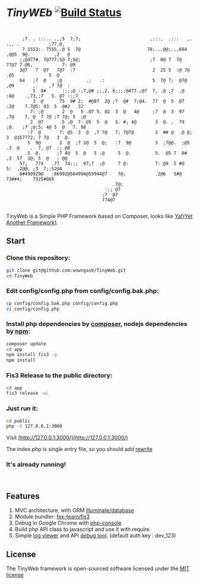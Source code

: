 # *TinyWEb* [![Build Status](https://travis-ci.org/wowngasb/TinyWeb.svg?branch=master)](https://travis-ci.org/wowngasb/TinyWeb)
```
                                                                                                    
                                                                                                    
      ;7. . :::.. .,;5  7;7;                          ,:::,  .:::   ,.  .,, .           ;77,@,      
      7 5553:. 7555,.@ 5  7@                         78;...@@;.,,604 ,@@5  9@.         ,2   @       
     ;;@477#. 7@777;5@ 7;5@;                          ;7  0@ 7  7@ 77@7 7 @6,           7: @9       
     3@7   7  @7   7@7  :7                             2  25 5  :@ 7@   .@5             5  @        
     64   ;7  @    ;@         .;   .:                  5  7@ 7;  @7@   ,@9       ,.    ,7 7@  :     
          5  8#      :;;;@ :;7,@# ;;,2, 6;;;;@477.;@7  7, .@ ;7  ,@   :8@    .,73,;7   5. @7 ::;7   
          3  @      75  9# 2;  #@87  2@ ;7  @#  7;@4.  77  @  5  @7  :2@    7.7@5: 43  5  @#2   32  
         7: ;@       2  @   5 .@7 5. @2  3  @   4@     ;7  @  3  97 ,7@    7, @  7 7@ ;7 7@; 5  ;@  
         2  @7      .5 ;@  7: @5  5  @   5. #; 4@       3  @. ,  79 ;@.   ;7 ;@;5; 4@ 5  @   7. 98  
        :7  @       7: @5  3  @  ,7 7@   7; 7@7@        3  ## @  .@ @;    3  @357772; 7 7@   3  @.  
        5  9@       2  @  ;7 2@  5  @;   :7  9@         3  ;7@@.  ;@5    .3  @    .  7, @7  :; @8   
       .5  @.      ;7 4@  5  @   5 .@     5  @.         5.  @5 7  8#     ,3  57  3@; 5  @   ; @@    
     57;   774   .77  74;;;  97;7  ;@     7 @:          7: @9  5 #@       5:  ,2@@, ;3  7;;52@4     
     0#490929@   :86992@564994@59944@7    7@;           .2@6   5#@         73##4;    7325#865       
                                        .7@;                                                        
                                     :;; @7                                                         
                                    ;7  @7                                                          
                                    774@7                                                           
                                                                                                    
```

TinyWeb is a Simple PHP Framework based on Composer, looks like [Yaf(Yet Another Framework)](http://www.laruence.com/manual/index.html). 

## Start
### Clone this repository:

```bash
git clone git@github.com:wowngasb/TinyWeb.git
cd TinyWeb
```

### Edit config/config.php from config/config.bak.php:

```bash
cp config/config.bak.php config/config.php
vi config/config.php
```

### Install php dependencies by [composer](https://getcomposer.org/), nodejs dependencies by [npm](https://www.npmjs.com/):

```bash
composer update
cd app
npm install fis3 -g
npm install
```

### Fis3 Release to the public directory:
```bash
cd app
fis3 release -wL
```

### Just run it:
```bash
cd public
php -S 127.0.0.1:3000
```
Visit [http://127.0.0.1:3000/](http://127.0.0.1:3000/)

The index.php is single entry file, so you should add [rewrite](http://www.laruence.com/manual/tutorial.firstpage.html#tutorial.bootstrap)

### It's already running!
<br>
 
## Features

1. MVC architecture, with ORM [illuminate/database](https://packagist.org/packages/illuminate/database)
2. Module bundler: [fex-team/fis3](https://github.com/fex-team/fis3)
3. Debug in Google Chrome with [php-console](https://chrome.google.com/webstore/detail/php-console/nfhmhhlpfleoednkpnnnkolmclajemef)
4. Build php API class to javascript and use it with require.
5. Simple [log viewer](http://127.0.0.1/index.php?m=develop&c=syslog&a=index) and API [debug tool](http://127.0.0.1/index.php?m=develop&c=syslog&a=selectapi). (default auth key : dev_123)
## License

The TinyWeb framework is open-sourced software licensed under the [MIT license](http://opensource.org/licenses/MIT)
